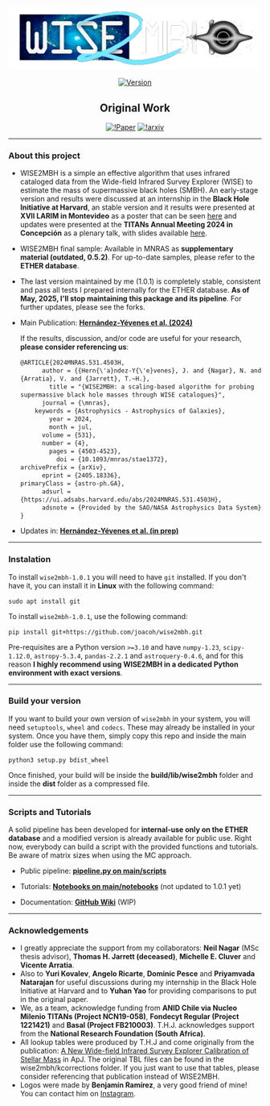 <p align="center"><a href="#" target="_blank"><img src="logos/logo_oficial.png" width="500" alt="WISE2MBH Logo"></a></p>

<p align="center">
<a href="#"><img src="https://img.shields.io/badge/version-1.0.1-white" alt="Version"></a>
</p>

<div id="hi" align="center">
  <h2>
    Original Work
  </h2>
</div>

<p align="center">
<a href="https://doi.org/10.1093/mnras/stae1372"><img src="https://img.shields.io/badge/DOI-10.1093%2Fmnras%2Fstae1372-blue" alt="!Paper"></a>
<a href="https://doi.org/10.48550/arXiv.2405.18336"><img src="https://img.shields.io/badge/arXiv-arXiv%3A2405.18336-orange" alt="!arxiv"></a>
</p>

---
### About this project

- WISE2MBH is a simple an effective algorithm that uses infrared cataloged data from the Wide-field Infrared Survey Explorer (WISE) to estimate the mass of supermassive black holes (SMBH). An early-stage version and results were discussed at an internship in the **Black Hole Initiative at Harvard**, an stable version and it results were presented at **XVII LARIM in Montevideo** as a poster that can be seen [here](https://joacoh.github.io/talks/2023-11-29-talk) and updates were presented at the **TITANs Annual Meeting 2024 in Concepción** as a plenary talk, with slides available [here](https://joacoh.github.io/talks/2024-12-13-talk).

- WISE2MBH final sample: Available in MNRAS as **supplementary material (outdated, 0.5.2)**. For up-to-date samples, please refer to the **ETHER database**.

- The last version maintained by me (1.0.1) is completely stable, consistent and pass all tests I prepared internally for the ETHER database. **As of May, 2025, I'll stop maintaining this package and its pipeline**. For further updates, please see the forks.

- Main Publication: **[Hernández-Yévenes et al. (2024)](https://doi.org/10.1093/mnras/stae1372)**

  If the results, discussion, and/or code are useful for your research, **please consider referencing us**:

  ```
  @ARTICLE{2024MNRAS.531.4503H,
        author = {{Hern{\'a}ndez-Y{\'e}venes}, J. and {Nagar}, N. and {Arratia}, V. and {Jarrett}, T.~H.},
          title = "{WISE2MBH: a scaling-based algorithm for probing supermassive black hole masses through WISE catalogues}",
        journal = {\mnras},
      keywords = {Astrophysics - Astrophysics of Galaxies},
          year = 2024,
          month = jul,
        volume = {531},
        number = {4},
          pages = {4503-4523},
            doi = {10.1093/mnras/stae1372},
  archivePrefix = {arXiv},
        eprint = {2405.18336},
  primaryClass = {astro-ph.GA},
        adsurl = {https://ui.adsabs.harvard.edu/abs/2024MNRAS.531.4503H},
        adsnote = {Provided by the SAO/NASA Astrophysics Data System}
  }
  ```
- Updates in: **[Hernández-Yévenes et al. (in prep)]()**

---
### Instalation 

To install `wise2mbh-1.0.1` you will need to have `git` installed. If you don't have it, you can install it in **Linux** with the following command:

    sudo apt install git

To install `wise2mbh-1.0.1`, use the following command:

    pip install git+https://github.com/joacoh/wise2mbh.git

Pre-requisites are a Python version `>=3.10` and have `numpy-1.23`, `scipy-1.12.0`, `astropy-5.3.4`, `pandas-2.2.1` and `astroquery-0.4.6`, and for this reason **I highly recommend using WISE2MBH in a dedicated Python environment with exact versions**.

---
### Build your version

If you want to build your own version of `wise2mbh` in your system, you will need `setuptools`, `wheel` and `codecs`. These may already be installed in your system. Once you have them, simply copy this repo and inside the main folder use the following command:

    python3 setup.py bdist_wheel

Once finished, your build will be inside the **build/lib/wise2mbh** folder and inside the **dist** folder as a compressed file.

---
### Scripts and Tutorials

A solid pipeline has been developed for **internal-use only on the ETHER database** and a modified version is already available for public use.
Right now, everybody can build a script with the provided functions and tutorials. Be aware of matrix sizes when using the MC approach.

- Public pipeline: **[pipeline.py on main/scripts](https://github.com/joacoh/wise2mbh/tree/main/scripts)** 

- Tutorials: **[Notebooks on main/notebooks](https://github.com/joacoh/wise2mbh/tree/main/notebooks)** (not updated to 1.0.1 yet)

- Documentation: **[GitHub Wiki](https://github.com/joacoh/wise2mbh/wiki)** (WIP)

---
### Acknowledgements

- I greatly appreciate the support from my collaborators: **Neil Nagar** (MSc thesis advisor), **Thomas H. Jarrett (deceased)**, **Michelle E. Cluver** and **Vicente Arratia**. 
- Also to **Yuri Kovalev**, **Angelo Ricarte**, **Dominic Pesce** and **Priyamvada Natarajan** for useful discussions during my internship in the Black Hole Initiative at Harvard and to **Yuhan Yao** for providing comparisons to put in the original paper. 
- We, as a team, acknowledge funding from **ANID Chile via Nucleo Milenio TITANs (Project NCN19-058)**, **Fondecyt Regular (Project 1221421)** and **Basal (Project FB210003)**. T.H.J. acknowledges support from the **National Research Foundation (South Africa)**.
- All lookup tables were produced by T.H.J and come originally from the publication: [A New Wide-field Infrared Survey Explorer Calibration of Stellar Mass](https://iopscience.iop.org/article/10.3847/1538-4357/acb68f/meta) in ApJ. The original TBL files can be found in the wise2mbh/kcorrections folder. If you just want to use that tables, please consider referencing that publication instead of WISE2MBH.
- Logos were made by **Benjamín Ramírez**, a very good friend of mine! You can contact him on [Instagram](https://www.instagram.com/2nt3_/).